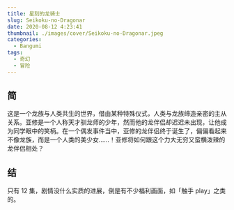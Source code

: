 ```yaml
---
title: 星刻的龙骑士
slug: Seikoku-no-Dragonar
date: 2020-08-12 4:23:41
thumbnail: ./images/cover/Seikoku-no-Dragonar.jpeg
categories:
  - Bangumi
tags:
  - 奇幻
  - 冒险
---
```


## 简

这是一个龙族与人类共生的世界，借由某种特殊仪式，人类与龙族缔造亲密的主从关系。亚修是一个人称天才驯龙师的少年，然而他的龙伴侣却迟迟未出现，让他成为同学眼中的笑柄。在一个偶发事件当中，亚修的龙伴侣终于诞生了，偏偏看起来不像龙族，而是一个人类的美少女……！亚修将如何跟这个力大无穷又蛮横泼辣的龙伴侣相处？

## 结

只有 12 集，剧情没什么实质的进展，倒是有不少福利画面，如「触手 play」之类的。
